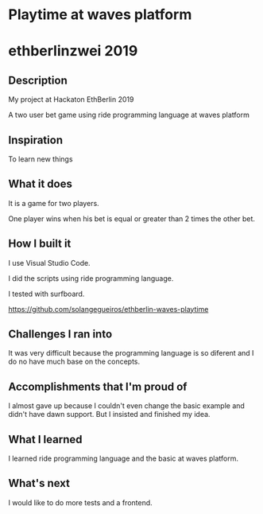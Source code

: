 # Playtime at waves platform
# ethberlinzwei 2019

## Description
My project at Hackaton EthBerlin 2019

A two user bet game using ride programming language at waves platform 

## Inspiration
To learn new things

## What it does
It is a game for two players.

One player wins when his bet is equal or greater than 2 times the other bet.

## How I built it
I use Visual Studio Code.

I did the scripts using ride programming language.

I tested with surfboard.

https://github.com/solangegueiros/ethberlin-waves-playtime


## Challenges I ran into
It was very difficult because the programming language is so diferent and I do no have much base on the concepts.

## Accomplishments that I'm proud of
I almost gave up because I couldn't even change the basic example and didn't have dawn support. But I insisted and finished my idea.

## What I learned
I learned ride programming language and the basic at waves platform.

## What's next
I would like to do more tests and a frontend.






